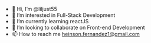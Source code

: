 - 👋 Hi, I’m @liljust55
- 👀 I’m interested in Full-Stack Development
- 🌱 I’m currently learning reactJS
- 💞️ I’m looking to collaborate on Front-end Development
- 📫 How to reach me heinson.fernandez1@gmail.com

<!---
liljust55/liljust55 is a ✨ special ✨ repository because its `README.md` (this file) appears on your GitHub profile.
You can click the Preview link to take a look at your changes.
--->

